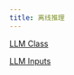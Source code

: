 ```yaml
---
title: 离线推理
---
```


[LLM Class](https://docs.vllm.ai/en/latest/dev/offline_inference/llm.html)

[LLM Inputs](https://docs.vllm.ai/en/latest/dev/offline_inference/llm.html)
